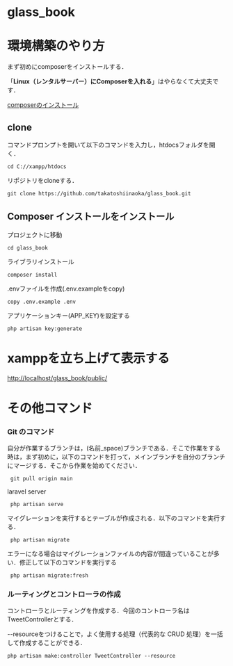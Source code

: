 # glass_book

# 環境構築のやり方
まず初めにcomposerをインストールする．

「**Linux（レンタルサーバー）にComposerを入れる**」はやらなくて大丈夫です．

[composerのインストール](https://laraweb.net/surrounding/1669/)

## clone
コマンドプロンプトを開いて以下のコマンドを入力し，htdocsフォルダを開く．
        
    cd C://xampp/htdocs
        
リポジトリをcloneする．

    git clone https://github.com/takatoshiinaoka/glass_book.git

## Composer インストールをインストール
プロジェクトに移動

    cd glass_book
    
ライブラリインストール

    composer install
    
.envファイルを作成(.env.exampleをcopy)

    copy .env.example .env 
    
アプリケーションキー(APP_KEY)を設定する

    php artisan key:generate

# xamppを立ち上げて表示する

[http://localhost/glass_book/public/](http://localhost/glass_book/public/)

# その他コマンド
### Git のコマンド

自分が作業するブランチは，(名前\_space)ブランチである．そこで作業をする時は，まず初めに，以下のコマンドを打って，メインブランチを自分のブランチにマージする．そこから作業を始めてください．

     git pull origin main
        
laravel server

     php artisan serve
  
マイグレーションを実行するとテーブルが作成される．以下のコマンドを実行する．
     
     php artisan migrate
 エラーになる場合はマイグレーションファイルの内容が間違っていることが多い．修正して以下のコマンドを実行する
 
     php artisan migrate:fresh
        
### ルーティングとコントローラの作成
コントローラとルーティングを作成する．今回のコントローラ名はTweetControllerとする．

--resourceをつけることで，よく使用する処理（代表的な CRUD 処理）を一括して作成することができる．

    php artisan make:controller TweetController --resource
    
    
    
    
